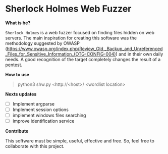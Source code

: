 # Sherlock Holmes Web Fuzzer


**What is he?**

`Sherlock Holmes` is a web fuzzer focused on finding files hidden on web servers. The main inspiration for creating this software was the methodology suggested by OWASP (https://www.owasp.org/index.php/Review_Old,_Backup_and_Unreferenced_Files_for_Sensitive_Information_(OTG-CONFIG-004)) and in their own daily needs. A good recognition of the target completely changes the result of a pentest.

**How to use**

> python3 shw.py <http://\<host\>/ \<wordlist location\>

**Nexts updates**
- [ ] Implement argparse
- [ ] Implement session options
- [ ] implement windows files searching
- [ ] improve identification service

**Contribute**

This software must be simple, useful, effective and free. So, feel free to collaborate with this project.

